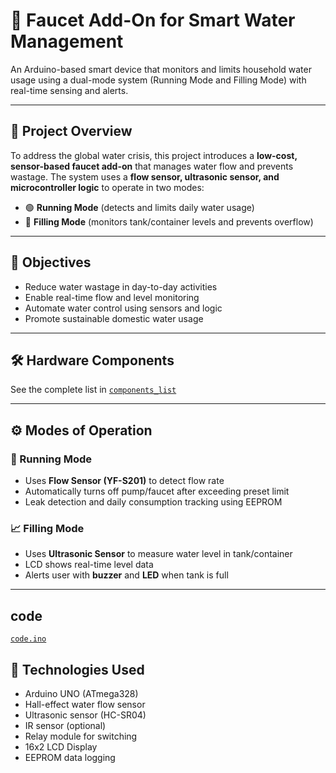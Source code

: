 

# 🚰 Faucet Add-On for Smart Water Management

An Arduino-based smart device that monitors and limits household water usage using a dual-mode system (Running Mode and Filling Mode) with real-time sensing and alerts.

---

## 📌 Project Overview

To address the global water crisis, this project introduces a **low-cost, sensor-based faucet add-on** that manages water flow and prevents wastage. The system uses a **flow sensor, ultrasonic sensor, and microcontroller logic** to operate in two modes:
- 🟢 **Running Mode** (detects and limits daily water usage)
- 🔵 **Filling Mode** (monitors tank/container levels and prevents overflow)

---

## 🎯 Objectives

- Reduce water wastage in day-to-day activities  
- Enable real-time flow and level monitoring  
- Automate water control using sensors and logic  
- Promote sustainable domestic water usage

---

## 🛠️ Hardware Components

See the complete list in [`components_list`](components_list)

---

## ⚙️ Modes of Operation

### 🔄 Running Mode
- Uses **Flow Sensor (YF-S201)** to detect flow rate
- Automatically turns off pump/faucet after exceeding preset limit
- Leak detection and daily consumption tracking using EEPROM

### 📈 Filling Mode
- Uses **Ultrasonic Sensor** to measure water level in tank/container
- LCD shows real-time level data
- Alerts user with **buzzer** and **LED** when tank is full

---
## code
 [`code.ino`](code.ino)

## 🧠 Technologies Used

- Arduino UNO (ATmega328)
- Hall-effect water flow sensor
- Ultrasonic sensor (HC-SR04)
- IR sensor (optional)
- Relay module for switching
- 16x2 LCD Display
- EEPROM data logging


